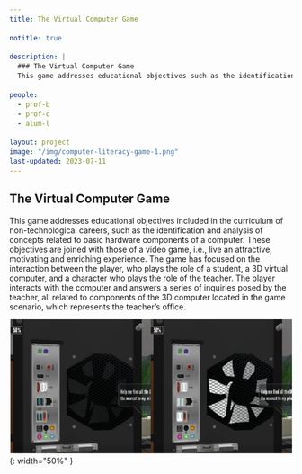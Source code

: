 ```yaml
---
title: The Virtual Computer Game

notitle: true

description: |
  ### The Virtual Computer Game
  This game addresses educational objectives such as the identification and analysis of concepts related to basic hardware components of a computer.

people:
  - prof-b
  - prof-c
  - alum-l

layout: project
image: "/img/computer-literacy-game-1.png"
last-updated: 2023-07-11
---
```


## The Virtual Computer Game

This game addresses educational objectives included in the curriculum of non-technological careers, such as the identification and analysis of concepts related to basic hardware components of a computer. These objectives are joined with those of a video game, i.e., live an attractive, motivating and enriching experience. The game has focused on the interaction between the player, who plays the role of a student, a 3D virtual computer, and a character who plays the role of the teacher. The player interacts with the computer and answers a series of inquiries posed by the teacher, all related to components of the 3D computer located in the game scenario, which represents the teacher’s office.

![Snapshot of the game](./img/computer-literacy-game-2.png){: width="50%" }
